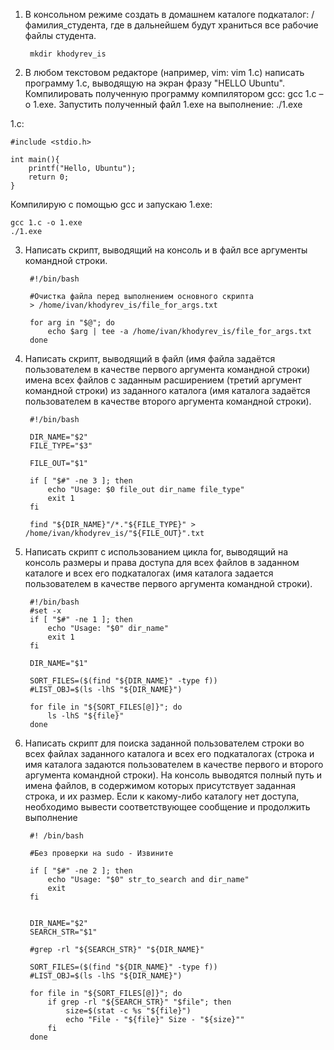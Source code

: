 1. В консольном режиме создать в домашнем каталоге подкаталог:
/фамилия_студента, где в дальнейшем будут храниться все рабочие
файлы студента.

        mkdir khodyrev_is

2. В любом текстовом редакторе (например, vim: vim 1.c) написать
программу 1.c, выводящую на экран фразу "HELLO Ubuntu".
Компилировать полученную программу компилятором gcc: gcc 1.c –o
1.exe. Запустить полученный файл 1.exe на выполнение: ./1.exe

1.c:

    #include <stdio.h>
    
    int main(){
        printf("Hello, Ubuntu");
        return 0;
    }

Компилирую с помощью gcc и запускаю 1.exe:

    gcc 1.c -o 1.exe
    ./1.exe  
3. Написать скрипт, выводящий на консоль и в файл все аргументы
командной строки.

        #!/bin/bash
        
        #Очистка файла перед выполнением основного скрипта
        > /home/ivan/khodyrev_is/file_for_args.txt
        
        for arg in "$@"; do
            echo $arg | tee -a /home/ivan/khodyrev_is/file_for_args.txt
        done

4. Написать скрипт, выводящий в файл (имя файла задаётся
пользователем в качестве первого аргумента командной строки) имена
всех файлов с заданным расширением (третий аргумент командной
строки) из заданного каталога (имя каталога задаётся пользователем в
качестве второго аргумента командной строки).

        #!/bin/bash
        
        DIR_NAME="$2"
        FILE_TYPE="$3"
        
        FILE_OUT="$1"
        
        if [ "$#" -ne 3 ]; then
            echo "Usage: $0 file_out dir_name file_type"
            exit 1
        fi
        
        find "${DIR_NAME}"/*."${FILE_TYPE}" > /home/ivan/khodyrev_is/"${FILE_OUT}".txt

5. Написать скрипт с использованием цикла for, выводящий на консоль
размеры и права доступа для всех файлов в заданном каталоге и всех
его подкаталогах (имя каталога задается пользователем в качестве
первого аргумента командной строки).

        #!/bin/bash
        #set -x
        if [ "$#" -ne 1 ]; then
            echo "Usage: "$0" dir_name"
            exit 1
        fi
        
        DIR_NAME="$1"
        
        SORT_FILES=($(find "${DIR_NAME}" -type f))
        #LIST_OBJ=$(ls -lhS "${DIR_NAME}")
        
        for file in "${SORT_FILES[@]}"; do
            ls -lhS "${file}"
        done

6. Написать скрипт для поиска заданной пользователем строки во всех
файлах заданного каталога и всех его подкаталогах (строка и имя
каталога задаются пользователем в качестве первого и второго
аргумента командной строки). На консоль выводятся полный путь и
имена файлов, в содержимом которых присутствует заданная строка, и
их размер. Если к какому-либо каталогу нет доступа, необходимо
вывести соответствующее сообщение и продолжить выполнение

        #! /bin/bash
        
        #Без проверки на sudo - Извините
        
        if [ "$#" -ne 2 ]; then
            echo "Usage: "$0" str_to_search and dir_name"
            exit
        fi
        
        
        DIR_NAME="$2"
        SEARCH_STR="$1"
        
        #grep -rl "${SEARCH_STR}" "${DIR_NAME}"
        
        SORT_FILES=($(find "${DIR_NAME}" -type f))
        #LIST_OBJ=$(ls -lhS "${DIR_NAME}")
        
        for file in "${SORT_FILES[@]}"; do
            if grep -rl "${SEARCH_STR}" "$file"; then
                size=$(stat -c %s "${file}")
                echo "File - "${file}" Size - "${size}""
            fi
        done



  












